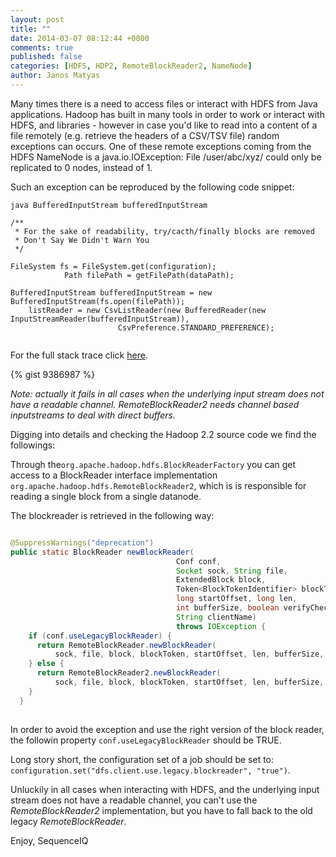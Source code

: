 ```yaml
---
layout: post
title: ""
date: 2014-03-07 08:12:44 +0000
comments: true
published: false
categories: [HDFS, HDP2, RemoteBlockReader2, NameNode]
author: Janos Matyas
---
```

Many times there is a need to access files or interact with HDFS from Java applications. Hadoop has built in many tools in order to work or interact with HDFS, and libraries - however in case you'd like to read into a content of a file remotely (e.g. retrieve the headers of a CSV/TSV file) random exceptions can occurs. One of these remote exceptions coming from the HDFS NameNode is a java.io.IOException: File /user/abc/xyz/ could only be replicated to 0 nodes, instead of 1. 

Such an exception can be reproduced by the following code snippet: 

``` 
java BufferedInputStream bufferedInputStream

/**
 * For the sake of readability, try/cacth/finally blocks are removed 
 * Don't Say We Didn't Warn You
 */

FileSystem fs = FileSystem.get(configuration);
			Path filePath = getFilePath(dataPath);

BufferedInputStream bufferedInputStream = new BufferedInputStream(fs.open(filePath));
	listReader = new CsvListReader(new BufferedReader(new InputStreamReader(bufferedInputStream)),
				        CsvPreference.STANDARD_PREFERENCE);
				       
```

For the full  stack trace click [here](https://gist.github.com/matyix/9386987).

{% gist 9386987 %}


*Note: actually it fails in all cases when the underlying input stream does not have a readable channel. RemoteBlockReader2 needs channel based inputstreams to deal with direct buffers.*
 
Digging into details and checking the Hadoop 2.2 source code we find the followings: 

Through the`org.apache.hadoop.hdfs.BlockReaderFactory` you can get access to a BlockReader interface implementation `org.apache.hadoop.hdfs.RemoteBlockReader2`, which is is responsible for reading a single block from a single datanode.

The blockreader is retrieved in the following way:

``` java

@SuppressWarnings("deprecation")
public static BlockReader newBlockReader(
                                     Conf conf,
 	                            	 Socket sock, String file,
                                     ExtendedBlock block, 
                                     Token<BlockTokenIdentifier> blockToken,
                                     long startOffset, long len,
                                     int bufferSize, boolean verifyChecksum,
                                     String clientName)
                                     throws IOException {
    if (conf.useLegacyBlockReader) {
      return RemoteBlockReader.newBlockReader(
          sock, file, block, blockToken, startOffset, len, bufferSize, verifyChecksum, clientName);
    } else {
      return RemoteBlockReader2.newBlockReader(
          sock, file, block, blockToken, startOffset, len, bufferSize, verifyChecksum, clientName);      
    }
  }
  
```

In order to avoid the exception and use the right version of the block reader, the followin property `conf.useLegacyBlockReader` should be TRUE.

Long story short, the configuration set of a job should be set to: `configuration.set("dfs.client.use.legacy.blockreader", "true")`. 

Unluckily in all cases when interacting with HDFS, and the underlying input stream does not have a readable channel, you can't use the *RemoteBlockReader2* implementation, but you have to fall back to the old legacy *RemoteBlockReader*.

Enjoy,
SequenceIQ
